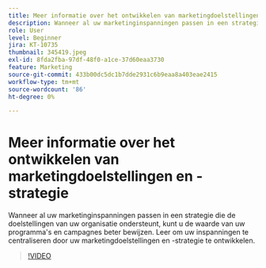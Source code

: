 ```yaml
---
title: Meer informatie over het ontwikkelen van marketingdoelstellingen en -strategie
description: Wanneer al uw marketinginspanningen passen in een strategie die de doelstellingen van uw organisatie ondersteunt, kunt u de waarde van uw programma's en campagnes beter bewijzen.
role: User
level: Beginner
jira: KT-10735
thumbnail: 345419.jpeg
exl-id: 8fda2fba-97df-48f0-a1ce-37d60eaa3730
feature: Marketing
source-git-commit: 433b00dc5dc1b7dde2931c6b9eaa8a403eae2415
workflow-type: tm+mt
source-wordcount: '86'
ht-degree: 0%

---
```


# Meer informatie over het ontwikkelen van marketingdoelstellingen en -strategie

Wanneer al uw marketinginspanningen passen in een strategie die de doelstellingen van uw organisatie ondersteunt, kunt u de waarde van uw programma&#39;s en campagnes beter bewijzen. Leer om uw inspanningen te centraliseren door uw marketingdoelstellingen en -strategie te ontwikkelen.

>[!VIDEO](https://video.tv.adobe.com/v/345419/?quality=12&learn=on)
